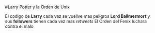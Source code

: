 #Larry Potter y la Orden de Unix

El codigo de **Larry** cada vez se vuellve mas peligros
**Lord Ballmermort** y sus **followers** tienen cada vez mas *retweets*
El Orden del Fenix luchara contra el malo

